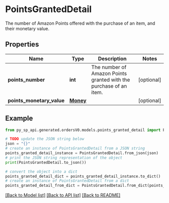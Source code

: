 # PointsGrantedDetail

The number of Amazon Points offered with the purchase of an item, and their monetary value.

## Properties

Name | Type | Description | Notes
------------ | ------------- | ------------- | -------------
**points_number** | **int** | The number of Amazon Points granted with the purchase of an item. | [optional] 
**points_monetary_value** | [**Money**](Money.md) |  | [optional] 

## Example

```python
from py_sp_api.generated.ordersV0.models.points_granted_detail import PointsGrantedDetail

# TODO update the JSON string below
json = "{}"
# create an instance of PointsGrantedDetail from a JSON string
points_granted_detail_instance = PointsGrantedDetail.from_json(json)
# print the JSON string representation of the object
print(PointsGrantedDetail.to_json())

# convert the object into a dict
points_granted_detail_dict = points_granted_detail_instance.to_dict()
# create an instance of PointsGrantedDetail from a dict
points_granted_detail_from_dict = PointsGrantedDetail.from_dict(points_granted_detail_dict)
```
[[Back to Model list]](../README.md#documentation-for-models) [[Back to API list]](../README.md#documentation-for-api-endpoints) [[Back to README]](../README.md)


